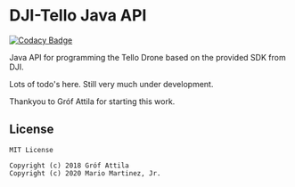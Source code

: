 # DJI-Tello Java API

[![Codacy Badge](https://api.codacy.com/project/badge/Grade/0d1fa49ccd61483dab3cf66438c6b76c)](https://app.codacy.com/app/radioKu5e/dji-tello?utm_source=github.com&utm_medium=referral&utm_content=grofattila/dji-tello&utm_campaign=Badge_Grade_Dashboard)



Java API for programming the Tello Drone based on the provided SDK from DJI.

Lots of todo's here. Still very much under development.

Thankyou to Gróf Attila for starting this work. 


License
-------

```
MIT License

Copyright (c) 2018 Gróf Attila
Copyright (c) 2020 Mario Martinez, Jr.
```
